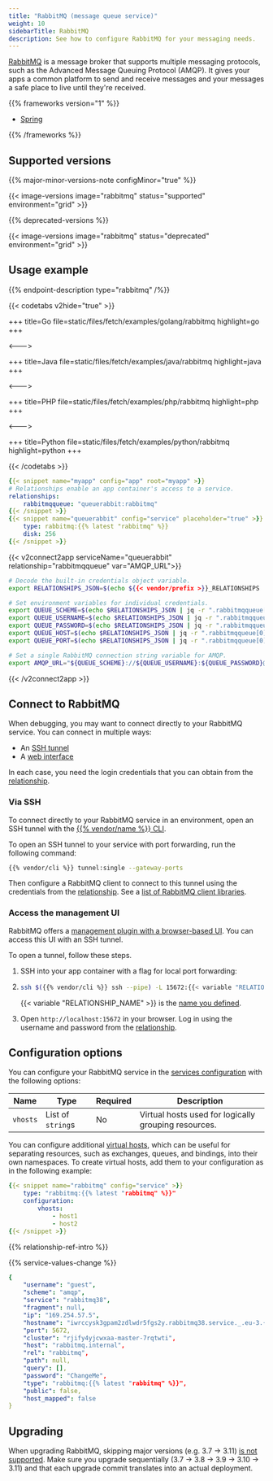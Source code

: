 ```yaml
---
title: "RabbitMQ (message queue service)"
weight: 10
sidebarTitle: RabbitMQ
description: See how to configure RabbitMQ for your messaging needs.
---
```


[RabbitMQ](https://www.rabbitmq.com/documentation.html) is a message broker
that supports multiple messaging protocols, such as the Advanced Message Queuing Protocol (AMQP).
It gives your apps a common platform to send and receive messages
and your messages a safe place to live until they're received.

{{% frameworks version="1" %}}

- [Spring](../guides/spring/rabbitmq.md)

{{% /frameworks %}}

## Supported versions

{{% major-minor-versions-note configMinor="true" %}}

{{< image-versions image="rabbitmq" status="supported" environment="grid" >}}

{{% deprecated-versions %}}

{{< image-versions image="rabbitmq" status="deprecated" environment="grid" >}}

## Usage example

{{% endpoint-description type="rabbitmq" /%}}

<!-- Version 1: Codetabs using config reader + examples.docs.platform.sh -->
{{< codetabs v2hide="true" >}}

+++
title=Go
file=static/files/fetch/examples/golang/rabbitmq
highlight=go
+++

<--->

+++
title=Java
file=static/files/fetch/examples/java/rabbitmq
highlight=java
+++

<--->

+++
title=PHP
file=static/files/fetch/examples/php/rabbitmq
highlight=php
+++

<--->

+++
title=Python
file=static/files/fetch/examples/python/rabbitmq
highlight=python
+++

{{< /codetabs >}}

```yaml {configFile="app"}
{{< snippet name="myapp" config="app" root="myapp" >}}
# Relationships enable an app container's access to a service.
relationships:
    rabbitmqqueue: "queuerabbit:rabbitmq"
{{< /snippet >}}
{{< snippet name="queuerabbit" config="service" placeholder="true" >}}
    type: rabbitmq:{{% latest "rabbitmq" %}}
    disk: 256
{{< /snippet >}}
```

{{< v2connect2app serviceName="queuerabbit" relationship="rabbitmqqueue" var="AMQP_URL">}}

```bash {location="myapp/.environment"}
# Decode the built-in credentials object variable.
export RELATIONSHIPS_JSON=$(echo ${{< vendor/prefix >}}_RELATIONSHIPS | base64 --decode)

# Set environment variables for individual credentials.
export QUEUE_SCHEME=$(echo $RELATIONSHIPS_JSON | jq -r ".rabbitmqqueue[0].scheme")
export QUEUE_USERNAME=$(echo $RELATIONSHIPS_JSON | jq -r ".rabbitmqqueue[0].username")
export QUEUE_PASSWORD=$(echo $RELATIONSHIPS_JSON | jq -r ".rabbitmqqueue[0].password")
export QUEUE_HOST=$(echo $RELATIONSHIPS_JSON | jq -r ".rabbitmqqueue[0].host")
export QUEUE_PORT=$(echo $RELATIONSHIPS_JSON | jq -r ".rabbitmqqueue[0].port")

# Set a single RabbitMQ connection string variable for AMQP.
export AMQP_URL="${QUEUE_SCHEME}://${QUEUE_USERNAME}:${QUEUE_PASSWORD}@${QUEUE_HOST}:${QUEUE_PORT}/"
```

{{< /v2connect2app >}}

## Connect to RabbitMQ

When debugging, you may want to connect directly to your RabbitMQ service.
You can connect in multiple ways:

- An [SSH tunnel](#via-ssh)
- A [web interface](#access-the-management-ui)

In each case, you need the login credentials that you can obtain from the [relationship](#relationship-reference).

### Via SSH

To connect directly to your RabbitMQ service in an environment,
open an SSH tunnel with the [{{% vendor/name %}} CLI](../administration/cli/_index.md).

To open an SSH tunnel to your service with port forwarding,
run the following command:

```bash
{{% vendor/cli %}} tunnel:single --gateway-ports
```

Then configure a RabbitMQ client to connect to this tunnel using the credentials from the [relationship](#relationship-reference).
See a [list of RabbitMQ client libraries](https://www.rabbitmq.com/devtools.html).

### Access the management UI

RabbitMQ offers a [management plugin with a browser-based UI](https://www.rabbitmq.com/management.html).
You can access this UI with an SSH tunnel.

To open a tunnel, follow these steps.

1.  SSH into your app container with a flag for local port forwarding:
2.
    ```bash
    ssh $({{% vendor/cli %}} ssh --pipe) -L 15672:{{< variable "RELATIONSHIP_NAME" >}}.internal:15672
    ```

    {{< variable "RELATIONSHIP_NAME" >}} is the [name you defined](#2-add-the-relationship).

2.  Open `http://localhost:15672` in your browser.
    Log in using the username and password from the [relationship](#relationship-reference).

## Configuration options

You can configure your RabbitMQ service in the [services configuration](#1-configure-the-service) with the following options:

| Name     | Type              | Required | Description                                          |
|----------|-------------------|----------|------------------------------------------------------|
| `vhosts` | List of `string`s | No       | Virtual hosts used for logically grouping resources. |

You can configure additional [virtual hosts](https://www.rabbitmq.com/vhosts.html),
which can be useful for separating resources, such as exchanges, queues, and bindings, into their own namespaces.
To create virtual hosts, add them to your configuration as in the following example:

```yaml {configFile="services"}
{{< snippet name="rabbitmq" config="service" >}}
    type: "rabbitmq:{{% latest "rabbitmq" %}}"
    configuration:
        vhosts:
            - host1
            - host2
{{< /snippet >}}
```

{{% relationship-ref-intro %}}

{{% service-values-change %}}

```yaml
{
    "username": "guest",
    "scheme": "amqp",
    "service": "rabbitmq38",
    "fragment": null,
    "ip": "169.254.57.5",
    "hostname": "iwrccysk3gpam2zdlwdr5fgs2y.rabbitmq38.service._.eu-3.{{< vendor/urlraw "hostname" >}}",
    "port": 5672,
    "cluster": "rjify4yjcwxaa-master-7rqtwti",
    "host": "rabbitmq.internal",
    "rel": "rabbitmq",
    "path": null,
    "query": [],
    "password": "ChangeMe",
    "type": "rabbitmq:{{% latest "rabbitmq" %}}",
    "public": false,
    "host_mapped": false
}
```

## Upgrading

When upgrading RabbitMQ, skipping major versions (e.g. 3.7 -> 3.11) [is not supported](https://www.rabbitmq.com/upgrade.html#rabbitmq-version-upgradability).
Make sure you upgrade sequentially (3.7 -> 3.8 -> 3.9 -> 3.10 -> 3.11) and that each upgrade commit translates into an actual deployment.
